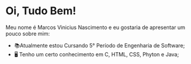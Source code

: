 ﻿# Oi, Tudo Bem!
Meu nome é Marcos Vinicius Nascimento e eu gostaria de apresentar um pouco sobre mim:

- 📚Atualmente estou Cursando 5° Período de Engenharia de Software;
- 🖥 Tenho um certo conhecimento em C, HTML, CSS, Phyton e Java;

